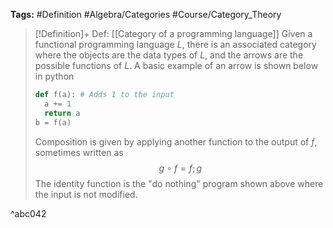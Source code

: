 **Tags:** #Definition #Algebra/Categories #Course/Category_Theory 

> [!Definition]+ Def: [[Category of a programming language]]
> Given a functional programming language $L$, there is an associated category where the objects are the data types of $L$, and the arrows are the possible functions of $L$. A basic example of an arrow is shown below in python
> ```python
> def f(a): # Adds 1 to the input
> 	a += 1
> 	return a
> b = f(a)
> ```
> Composition is given by applying another function to the output of $f$, sometimes written as
> $$g\circ f = f;g$$
> The identity function is the "do nothing" program shown above where the input is not modified.

^abc042
